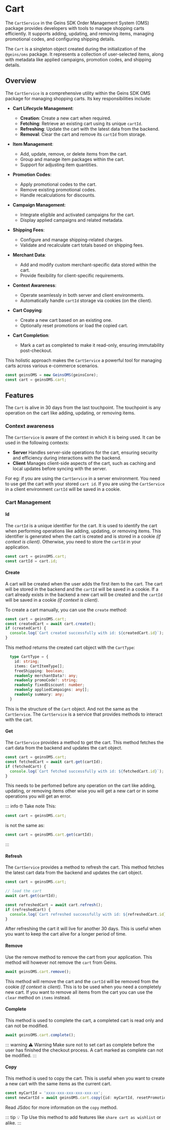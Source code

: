 # Cart

The `CartService` in the Geins SDK Order Management System (OMS) package provides developers with tools to manage shopping carts efficiently. It supports adding, updating, and removing items, managing promotional codes, and configuring shipping details.

The `Cart` is a singleton object created during the initialization of the `@geins/oms` package. It represents a collection of user-selected items, along with metadata like applied campaigns, promotion codes, and shipping details.

## Overview

The `CartService` is a comprehensive utility within the Geins SDK OMS package for managing shopping carts. Its key responsibilities include:

- **Cart Lifecycle Management**: 
  - **Creation**: Create a new cart when required.
  - **Fetching**: Retrieve an existing cart using its unique `cartId`.
  - **Refreshing**: Update the cart with the latest data from the backend.
  - **Removal**: Clear the cart and remove its `cartId` from storage.

- **Item Management**:
  - Add, update, remove, or delete items from the cart.
  - Group and manage item packages within the cart.
  - Support for adjusting item quantities.

- **Promotion Codes**:
  - Apply promotional codes to the cart.
  - Remove existing promotional codes.
  - Handle recalculations for discounts.

- **Campaign Management**:
  - Integrate eligible and activated campaigns for the cart.
  - Display applied campaigns and related metadata.

- **Shipping Fees**:
  - Configure and manage shipping-related charges.
  - Validate and recalculate cart totals based on shipping fees.

- **Merchant Data**:
  - Add and modify custom merchant-specific data stored within the cart.
  - Provide flexibility for client-specific requirements.

- **Context Awareness**:
  - Operate seamlessly in both server and client environments.
  - Automatically handle `cartId` storage via cookies (on the client).

- **Cart Copying**:
  - Create a new cart based on an existing one.
  - Optionally reset promotions or load the copied cart.

- **Cart Completion**:
  - Mark a cart as completed to make it read-only, ensuring immutability post-checkout.

This holistic approach makes the `CartService` a powerful tool for managing carts across various e-commerce scenarios.


```typescript
const geinsOMS = new GeinsOMS(geinsCore);
const cart = geinsOMS.cart;
```


## Features

The `Cart` is alive in 30 days from the last touchpoint. The touchpoint is any operation on the cart like adding, updating, or removing items.

### Context awareness

The `CartService` is aware of the context in which it is being used. It can be used in the following contexts:

- **Server** Handles server-side operations for the cart, ensuring security and efficiency during interactions with the backend.
- **Client** Manages client-side aspects of the cart, such as caching and local updates before syncing with the server.

For eg: if you are using the `CartService` in a server environment. You need to use get the cart with your stored `cart id`. If you are using the `CartService` in a client environment `cartId` will be saved in a cookie.



### Cart Management

#### Id
The `cartId` is a unique identifier for the cart. It is used to identify the cart when performing operations like adding, updating, or removing items. This identifier is generated when the cart is created and is stored in a cookie _(if context is client)_. Otherwise, you need to store the `cartId` in your application.

```typescript
const cart = geinsOMS.cart;
const cartId = cart.id;
```


#### Create
A cart will be created when the user adds the first item to the cart. The cart will be stored in the backend and the `cartId` will be saved in a cookie. If a cart already exists in the backend a new cart will be created and the `cartId` will be saved in a cookie _(if context is client)_.

To create a cart manually, you can use the `create` method:

```typescript
const cart = geinsOMS.cart;
const createdCart = await cart.create();
if (createdCart) {     
  console.log(`Cart created successfully with id: ${createdCart.id}`);
}
```

This method returns the created cart object with the `CartType`:
```typescript
  type CartType = {
    id: string;
    items: CartItemType[];
    freeShipping: boolean;
    readonly merchantData?: any;
    readonly promoCode?: string;
    readonly fixedDiscount: number;
    readonly appliedCampaigns: any[];
    readonly summary: any;
  }
```

This is the structure of the `Cart` object. And not the same as the `CartService`. The `CartService` is a service that provides methods to interact with the cart.



#### Get

The `CartService` provides a method to get the cart. This method fetches the cart data from the backend and updates the cart object.

```typescript
const cart = geinsOMS.cart;
const fetchedCart = await cart.get(cartId);
if (fetchedCart) {     
  console.log(`Cart fetched successfully with id: ${fetchedCart.id}`);
}
```

This needs to be perfomed before any operation on the cart like adding, updating, or removing items other wise you will get a new cart or in some operations you will get an error.

::: info :nerd_face: Take note
This:
```typescript
const cart = geinsOMS.cart;
```
is not the same as:
```typescript
const cart = geinsOMS.cart.get(cartId);
```
:::


#### Refresh

The `CartService` provides a method to refresh the cart. This method fetches the latest cart data from the backend and updates the cart object.

```typescript
const cart = geinsOMS.cart;

// load the cart
await cart.get(cartId);  

const refreshedCart = await cart.refresh();
if (refreshedCart) {     
  console.log(`Cart refreshed successfully with id: ${refreshedCart.id}`);
}
```

After refreshing the cart it will live for another 30 days. This is useful when you want to keep the cart alive for a longer period of time.


#### Remove

Use the remove method to remove the cart from your application. This method will however not remove the `cart` from Geins.

```typescript
await geinsOMS.cart.remove();   
```

This method will remove the cart and the `cartId` will be removed from the cookie _(if context is client)_. This is to be used when you need a completely new cart. If you want to remove all items from the cart you can use the `clear` method on `items` instead.


#### Complete

This method is used to complete the cart, a completed cart is read only and can not be modified.

```typescript
await geinsOMS.cart.complete();  
```

::: warning :warning: Warning
Make sure not to set cart as complete before the user has finished the checkout process. A cart marked as complete can not be modified.
:::


#### Copy

This method is used to copy the cart. This is useful when you want to create a new cart with the same items as the current cart. 


```typescript
const myCartId = 'xxxx-xxx-xxx-xxx-xxx-xx';
const newCartId = await geinsOMS.cart.copy({id: myCartId, resetPromotions: true});
```

Read JSdoc for more information on the `copy` method.

::: tip :bulb: Tip
Use this method to add features like `share cart as wishlist` or alike.
:::
